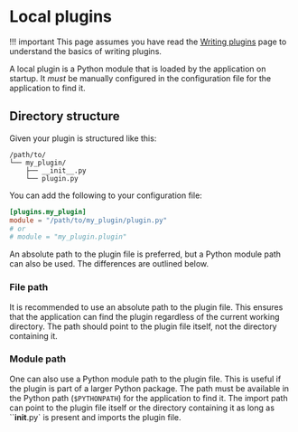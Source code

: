 # Local plugins

!!! important
    This page assumes you have read the [Writing plugins](./guide.md) page to understand the basics of writing plugins.

A local plugin is a Python module that is loaded by the application on startup. It _must_ be manually configured in the configuration file for the application to find it.

## Directory structure

Given your plugin is structured like this:

```plaintext
/path/to/
└── my_plugin/
    ├── __init__.py
    └── plugin.py
```

You can add the following to your configuration file:

```toml
[plugins.my_plugin]
module = "/path/to/my_plugin/plugin.py"
# or
# module = "my_plugin.plugin"
```

An absolute path to the plugin file is preferred, but a Python module path can also be used. The differences are outlined below.

### File path

It is recommended to use an absolute path to the plugin file. This ensures that the application can find the plugin regardless of the current working directory. The path should point to the plugin file itself, not the directory containing it.

### Module path

One can also use a Python module path to the plugin file. This is useful if the plugin is part of a larger Python package. The path must be available in the Python path (`$PYTHONPATH`) for the application to find it. The import path can point to the plugin file itself or the directory containing it as long as ``__init__.py` is present and imports the plugin file.
